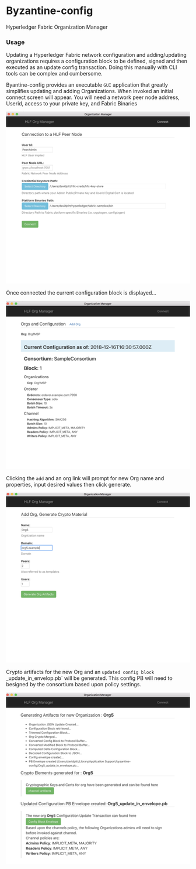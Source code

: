 # Byzantine-config
Hyperledger Fabric Organization Manager




### Usage 

Updating a Hyperledger Fabric network configuration and adding/updating organizations requires a configuration block to be defined, signed and then executed as an update config transaction. Doing this manually with CLI tools can be complex and cumbersome.   

Byantine-config provides an executable `GUI` application that greatly simplifies updating and adding Organizations. When invoked an initial connect screen will appear.  You will need a network peer node address, Userid, access to your private key, and Fabric Binaries 

![](images/connect.png)


Once connected the current configuration block is displayed... 

![](images/config-block.png)


Clicking the `add` and an org link will prompt for new Org name and properties, input desired values then click generate.

![](images/add-org.png)


Crypto artifacts for the new Org and an `updated config block `<your org>_update_in_envelop.pb` will be generated. This config PB will need to besigned by the consortium based upon policy settings. 

![](images/generated-pb.png)













